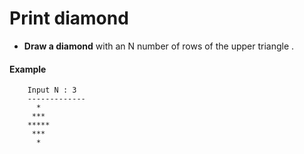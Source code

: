 # Print diamond

- **Draw a diamond** with an N number of rows of the upper triangle .
#### Example
```
    Input N : 3
    -------------
      *
     ***
    *****
     ***
      *
```